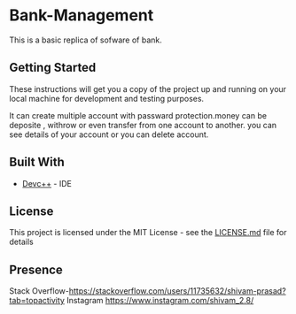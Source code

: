 # Bank-Management

This is a basic replica of sofware of bank.

## Getting Started

These instructions will get you a copy of the project up and running on your local machine for development and testing purposes.

  It can create multiple account with passward protection.money can be deposite , withrow or even transfer from one account to another.
  you can see details of your account or you can delete account.
  
## Built With

* [Devc++](https://sourceforge.net/projects/orwelldevcpp/) - IDE


## License

This project is licensed under the MIT License - see the [LICENSE.md](LICENSE.md) file for details

## Presence

Stack Overflow-https://stackoverflow.com/users/11735632/shivam-prasad?tab=topactivity
Instagram https://www.instagram.com/shivam_2.8/



